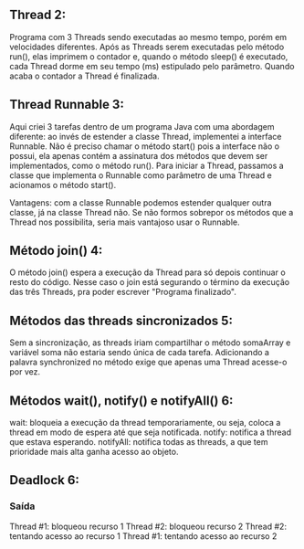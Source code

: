 ##  Thread 2:
Programa com 3 Threads sendo executadas ao mesmo tempo, porém em velocidades diferentes. Após as Threads serem executadas pelo método run(), elas imprimem o contador e, quando o método sleep() é executado, cada Thread dorme em seu tempo (ms) estipulado pelo parâmetro. Quando acaba o contador a Thread é finalizada.


## Thread Runnable 3:
Aqui criei 3 tarefas dentro de um programa Java com uma abordagem diferente: ao invés de estender a classe Thread, implementei a interface Runnable. Não é preciso chamar o método start() pois a interface não o possui, ela apenas contém a assinatura dos métodos que devem ser implementados, como o método run(). Para iniciar a Thread, passamos a classe que implementa o Runnable como parâmetro de uma Thread e acionamos o método start().

Vantagens: com a classe Runnable podemos estender qualquer outra classe, já na classe Thread não. Se não formos sobrepor os métodos que a Thread nos possibilita, seria mais vantajoso usar o Runnable.


## Método join() 4:
O método join() espera a execução da Thread para só depois continuar o resto do código. Nesse caso o join está segurando o término da execução das três Threads, pra poder escrever "Programa finalizado".


## Métodos das threads sincronizados 5:
Sem a sincronização, as threads iriam compartilhar o método somaArray e variável soma não estaria sendo única de cada tarefa. Adicionando a palavra synchronized no método exige que apenas uma Thread acesse-o por vez.


## Métodos wait(), notify() e notifyAll() 6:
wait: bloqueia a execução da thread temporariamente, ou seja, coloca a thread em modo de espera até que seja notificada.
notify: notifica a thread que estava esperando.
notifyAll: notifica todas as threads, a que tem prioridade mais alta ganha acesso ao objeto.


## Deadlock 6:
### Saída
Thread #1: bloqueou recurso 1
Thread #2: bloqueou recurso 2
Thread #2: tentando acesso ao recurso 1
Thread #1: tentando acesso ao recurso 2
